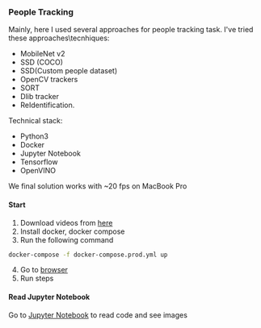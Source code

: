 ### People Tracking 

Mainly, here I used several approaches for people tracking task.
I've tried these approaches\tecnhiques:
- MobileNet v2
- SSD (COCO)
- SSD(Custom people dataset)
- OpenCV trackers
- SORT 
- Dlib tracker
- ReIdentification.

Technical stack:
- Python3 
- Docker
- Jupyter Notebook
- Tensorflow
- OpenVINO

We final solution works with ~20 fps on MacBook Pro

#### Start
1. Download videos from [here](https://cvlab.epfl.ch/data/data-pom-index-php/)
2. Install docker, docker compose
3. Run the following command
``` bash
docker-compose -f docker-compose.prod.yml up
```
4. Go to [browser](http://localhost:8888/notebooks/Demo.ipynb)
5. Run steps

#### Read Jupyter Notebook
Go to [Jupyter Notebook](Demo.ipynb) to read code and see images
